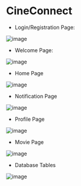 # CineConnect

- Login/Registration Page:

![image](https://github.com/anvita-kumar30/CineConnect/assets/109106936/76e0d713-9c4f-4b31-bedb-f1808a16a859)


- Welcome Page:

![image](https://github.com/anvita-kumar30/CineConnect/assets/109106936/54d027a3-4c5c-4dc4-ad76-e7d5f17bf8a4)


- Home Page

![image](https://github.com/anvita-kumar30/CineConnect/assets/109106936/93217e6f-5c2f-4e3d-b88d-33dfc27b9ae9)


- Notification Page
  
![image](https://github.com/anvita-kumar30/CineConnect/assets/109106936/7fdf9e4a-3d9f-420d-9cb4-b6323b5f9bfb)


- Profile Page
  
![image](https://github.com/anvita-kumar30/CineConnect/assets/109106936/16f3db60-7c29-440b-ba28-67a0679967e4)


- Movie Page

![image](https://github.com/anvita-kumar30/CineConnect/assets/109106936/8903fc18-ff7d-457a-b057-1c31192b1bd3)


- Database Tables

![image](https://github.com/anvita-kumar30/CineConnect/assets/109106936/a4ecc215-d704-4693-abfb-8c1ddb54fc5c)


